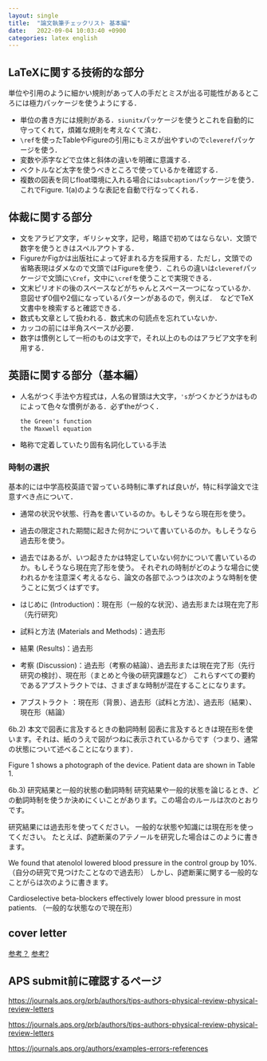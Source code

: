 ```yaml
---
layout: single
title:  "論文執筆チェックリスト 基本編"
date:   2022-09-04 10:03:40 +0900
categories: latex english
---
```



## LaTeXに関する技術的な部分

単位や引用のように細かい規則があって人の手だとミスが出る可能性があるところには極力パッケージを使うようにする．

- 単位の書き方には規則がある．`siunitx`パッケージを使うとこれを自動的に守ってくれて，煩雑な規則を考えなくて済む．
- `\ref`を使ったTableやFigureの引用にもミスが出やすいので`cleveref`パッケージを使う．
- 変数や添字などで立体と斜体の違いを明確に意識する．
- ベクトルなど太字を使うべきところで使っているかを確認する．
- 複数の図表を同じfloat環境に入れる場合には`subcaption`パッケージを使う．これでFigure. 1(a)のような表記を自動で行なってくれる．


## 体裁に関する部分

- 文をアラビア文字，ギリシャ文字，記号，略語で初めてはならない．文頭で数字を使うときはスペルアウトする．
- FigureかFigかは出版社によって好まれる方を採用する．ただし，文頭での省略表現はダメなので文頭ではFigureを使う．これらの違いは`cleveref`パッケージで文頭に`\Cref`，文中に`\cref`を使うことで実現できる．
- 文末ピリオドの後のスペースなどがちゃんとスペース一つになっているか．意図せず0個や2個になっているパターンがあるので，例えば`.  `などでTeX文書中を検索すると確認できる．
- 数式も文章として扱われる．数式末の句読点を忘れていないか．
- カッコの前には半角スペースが必要．
- 数字は慣例として一桁のものは文字で，それ以上のものはアラビア文字を利用する．

## 英語に関する部分（基本編）

- 人名がつく手法や方程式は，人名の冒頭は大文字，`'s`がつくかどうかはものによって色々な慣例がある．必ずtheがつく．
  ```markdown
  the Green's function
  the Maxwell equation
  ```

- 略称で定着していたり固有名詞化している手法



### 時制の選択
基本的には中学高校英語で習っている時制に準ずれば良いが，特に科学論文で注意すべき点について．

- 通常の状況や状態、行為を書いているのか。もしそうなら現在形を使う。
- 過去の限定された期間に起きた何かについて書いているのか。もしそうなら過去形を使う。
- 過去ではあるが、いつ起きたかは特定していない何かについて書いているのか。もしそうなら現在完了形を使う。
それぞれの時制がどのような場合に使われるかを注意深く考えるなら、論文の各部でふつうは次のような時制を使うことに気づくはずです。

- はじめに (Introduction)：現在形（一般的な状況）、過去形または現在完了形（先行研究）
- 試料と方法 (Materials and Methods)：過去形
- 結果 (Results)：過去形
- 考察 (Discussion)：過去形（考察の結論）、過去形または現在完了形（先行研究の検討）、現在形（まとめと今後の研究課題など）
これらすべての要約であるアブストラクトでは、さまざまな時制が混在することになります。

- アブストラクト ：現在形（背景）、過去形（試料と方法）、過去形（結果）、現在形（結論）


6b.2) 本文で図表に言及するときの動詞時制
図表に言及するときは現在形を使います。それは、紙のうえで図がつねに表示されているからです（つまり、通常の状態について述べることになります）．

Figure 1 shows a photograph of the device.
Patient data are shown in Table 1.

6b.3) 研究結果と一般的状態の動詞時制
研究結果や一般的状態を論じるとき、どの動詞時制を使うか決めにくいことがあります。この場合のルールは次のとおりです。

研究結果には過去形を使ってください。
一般的な状態や知識には現在形を使ってください。
たとえば、β遮断薬のアテノールを研究した場合はこのように書きます。

We found that atenolol lowered blood pressure in the control group by 10%. （自分の研究で見つけたことなので過去形）
しかし、β遮断薬に関する一般的なことがらは次のように書きます。

Cardioselective beta-blockers effectively lower blood pressure in most patients. （一般的な状態なので現在形）


<!-- アカデミックヤクザにキレられないためのLaTeX論文執筆メソッド https://qiita.com/suigin/items/10960e516f2d44f6b6de -->

<!-- 論文を書く上での規則 https://qiita.com/Ishotihadus/items/d6088aec3632545833e8 -->

## cover letter 

[参考？](https://www.thinkscience.co.jp/pdf/Ten_tips_for_writing_an_effective_cover_letter_Japanese.pdf)
[参考?](https://authorservices.taylorandfrancis.com/publishing-your-research/making-your-submission/writing-a-journal-article-cover-letter/)


## APS submit前に確認するページ

https://journals.aps.org/prb/authors/tips-authors-physical-review-physical-review-letters

https://journals.aps.org/prb/authors/tips-authors-physical-review-physical-review-letters

https://journals.aps.org/authors/examples-errors-references
